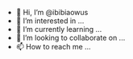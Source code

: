 - 👋 Hi, I’m @ibibiaowus
- 👀 I’m interested in ...
- 🌱 I’m currently learning ...
- 💞️ I’m looking to collaborate on ...
- 📫 How to reach me ...

<!---
ibibiaowus/ibibiaowus is a ✨ special ✨ repository because its `README.md` (this file) appears on your GitHub profile.
You can click the Preview link to take a look at your changes.
--->
